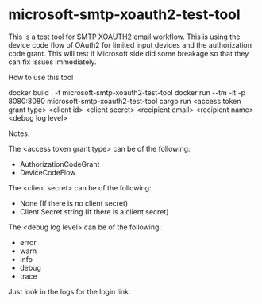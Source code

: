 # microsoft-smtp-xoauth2-test-tool
This is a test tool for SMTP XOAUTH2 email workflow. This is using the device code flow of OAuth2 for limited input devices and the authorization code grant. This will test if Microsoft side did some breakage so that they can fix issues immediately.


How to use this tool

docker build . -t microsoft-smtp-xoauth2-test-tool
docker run --tm -it -p 8080:8080 microsoft-smtp-xoauth2-test-tool cargo run \<access token grant type\> \<client id\> \<client secret\> \<recipient email\> \<recipient name\> \<debug log level\>


Notes:

The \<access token grant type\> can be of the following:
- AuthorizationCodeGrant
- DeviceCodeFlow

The \<client secret\> can be of the following:
- None (If there is no client secret)
- Client Secret string (If there is a client secret)

The \<debug log level\> can be of the following:
- error
- warn
- info
- debug
- trace

Just look in the logs for the login link.